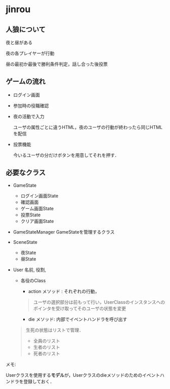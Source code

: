 # jinrou

## 人狼について

夜と昼がある

夜の各プレイヤーが行動

昼の最初か最後で勝利条件判定，話し合った後投票



## ゲームの流れ

- ログイン画面
- 参加時の役職確認



- 夜の活動で入力

  ユーザの属性ごとに違うHTML，夜のユーザの行動が終わったら同じHTMLを配信

- 投票機能

  今いるユーザの分だけボタンを用意してそれを押す．



## 必要なクラス

- GameState 

  - ログイン画面State
  - 確認画面
  - ゲーム画面State
  - 投票State
  - クリア画面State

- GameStateManager
  GameStateを管理するクラス

- SceneState 

  - 夜State
  - 昼State

- User 名前, 役割, 

  - 各役のClass

    - action メソッド : それぞれの行動，

    > ユーザの選択部分は前もって行い，UserClassのインスタンスへのポインタを受け取ってそのユーザの状態を変更

    - die メソッド: 内部でイベントハンドラを呼び出す

  > 生死の状態はリストで管理．
  >
  > - 全員のリスト
  > - 生者のリスト
  > - 死者のリスト



メモ:

Userクラスを使用する**モデル**が，Userクラスのdieメソッドのためのイベントハンドラを登録しておく．
